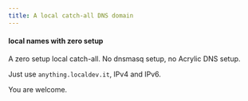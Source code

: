 ```yaml
---
title: A local catch-all DNS domain
---
```


#### local names with zero setup

A zero setup local catch-all. No dnsmasq setup, no Acrylic DNS setup.

Just use `anything.localdev.it`, IPv4 and IPv6.

You are welcome.

